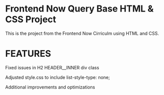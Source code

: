 # Frontend Now Query Base HTML & CSS Project
This is the project from the Frontend Now Cirriculm using HTML and CSS.

# FEATURES

Fixed issues in H2 HEADER__INNER div class

Adjusted style.css to include list-style-type: none;

Additional improvements and optimizations